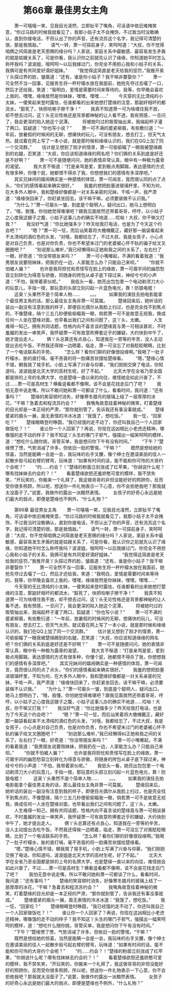 # 　　第66章 最佳男女主角
　　萧一可嘻嘻一笑，见我目光凌然，立即扯平了嘴角，可话语中依旧难掩笑意，“你过马路的时候我就看见了，我那小姑子太不会掩饰，不过我当时没敢确认，直到你接电话，不但认出了你的声音，还有流苏这个名字，我记得可清楚的很，那是我情敌。”
　　语气一转，萧一可探前身子，笑呵呵道：“大叔，你不觉得咱俩之间简直是老天恩赐的缘分吗？人家说，家庭关系中最敏感、最容易发生矛盾的就是姑嫂关系了，可是你看，我认识你之前就先认识了缘缘，你知道她平时怎么称呼我吗？波波姐，哦呵呵～以后我嫁过门，你完全不用担心我和小姑子的关系，我俩可是有共同爱好滴好姐妹。”
　　“我觉得这简直是老天给我的惩罚，”我推开臭丫头探过界的脸，皱眉道：“还有，谁是你小姑子？我干嘛非要娶你？”
　　萧一可全然不当一回事，见服务生将一杯柠檬水放在我面前，她抢先夺过去嘬了一口，然后才还给我，笑道：“我明白，爱情是需要时间来等待的，我等，你早晚会喜欢上我的，嘿嘿，缘缘居然是你妹妹，嘿嘿，嘿嘿……”
　　今天穿的无比清纯的小太妹，一傻笑起来登时露怯，任谁都看的出来她想打楚缘的注意，那副奸相坏的都流水，“脏死了，快把哈喇子擦干净！”
　　我真不知道萧一可为啥缠住我不放，却不想去过问，这丫头无论性格还是背景都神秘的让人看不透，我有预感，一旦问了，我会更深的陷入她这个泥潭。
　　将被她叼过的吸管抽出来，我端起杯子灌了两口，狐疑道：“你也写小说？”
　　萧一可不满的蹙紧柳眉，有些敷衍道：“一年前，放暑假的时候闲的无聊，想痛快的玩儿，可没有朋友，想去打工，但天气太热，就试着在网上写了一本小说，就是那时候和缘缘认识的，我们在QQ上加了同一个交流群。”
　　估计是又想到了刚才的情景，萧一可偷偷瞄了一眼我被楚缘踢到的右腿，忍笑道：“大叔，你应该知道缘缘的网名吧？你们俩的关系到底是好还是不好啊？”
　　萧一可不是随便问问，她的表情非常认真，眼中有一种极为露骨的渴望。
　　我大言不惭道：“打是亲骂是爱，爱到极点用脚踹，表达感情的方式有很多种，你懂个屁，她都恨不得杀了我，你想想我们的感情有多深厚吧。”
　　其实兄妹间的嬉闹确实是一种感情的体现，萧一可闻言，竟而很认同的点了点头，“你们的感情看起来确实很好。”
　　我羞的想把脸塞进玻璃杯里，不知为何，在大多外人眼中，我和楚缘好像都是一对关系亲密的兄妹，干咳一声，我严肃道：“缘缘快回来了，你赶紧坐回去，该干嘛干嘛，必须要装做不认识我。”
　　“为什么？”萧一可眉头一皱，到底是个聪明人，疑问出口，她马上想明白了，“哦，我懂，你怕她觉得难堪吧？跟我见面居然还带着哥哥，哼哼，以小姑子之心度我这嫂子之腹，小姑子这事儿办的确实不地道……哎呦！大叔，你干嘛又打我？”
　　我没好气道：“你比她强多少？昨天给我打电话，也是为了今天这个约会吧？”
　　“嗯？”萧一可一怔，而后讪笑着将大檐帽戴正，藏好那一脑袋看起来不太清纯的酒红色的头发，“对哦，我都给忘了，不过大叔，我是女孩子，小心点是对自己负责，也是对你负责，你也不希望未过门的老婆被心怀不轨的骗子给叉叉圈圈吧？”
　　“别说那么难听，”我已经懒得纠正她和我之间的关系了，左右扫了一眼，好奇道：“你没带朋友来吗？”
　　萧一可小嘴嘟起，不满的看着我道：“我男朋友说要陪妹妹，把我扔在一边，人家能怎么办？只能自己来呗。”
　　“你就不怕被人骗？”
　　也许是我将担忧和责怪写在脸上的缘故，萧一可眉宇间的幽怨愁容立刻转化为得意与骄傲，将随身的挎包从桌子底下探过来，神经兮兮的小声道：“不怕，我带着家伙呢。”
　　我低头一看，她亮出包包里一个电动剃须刀大小的玩意儿，手指一按，那玩意的头部立刻闪起一片蓝色电光，靠！防狼电棍！
　　这臭丫头果然不是个简单人物……
　　。。。
　　如果我的演技去拍电影能拿个最佳男主角的话，那么最佳女主角非萧一可莫属。
　　楚缘回来后，她听话的装出一副没有注意到我的样子，即便目光偶尔从我脸上扫过，也是完全找不到焦点的，不像楚缘，隔个三五几秒便偷偷瞄我一眼，倘若萧一可不是故意无视我，换成任何一人坐在楚缘对面，也早看出我们之间有问题了，这丫头，太嫩。
　　人生难得一知己，拥有共同话题，性格内向不喜言谈的楚缘竟与萧一可相谈甚欢，不时羞赧的发出一串笑声，我怀疑萧一可有故意吹捧套近乎的嫌疑，大约快到中午了，她才提出走人。
　　俩丫头总算还有点良心，知道我在一旁等的辛苦，没人主动提出去吃午饭，不然我还得挨一边晒着，临走，萧一可没忘了对我眨眨眼睛，比划了一个电话联系的手势。
　　“怎么样？看你们聊的好像很投缘啊。”我喝了一肚子柠檬水，胀的直打嗝，毫不吝啬的将一脸痛苦状摆给楚缘看。
　　“嗯，”楚缘心情不错，朝我晃了晃手机，小脸上写满了兴奋与仰慕，“我们刚刚交换了电话，你知道吗，波波姐是北天大学的高材生呢，好了不起。”
　　北天大学在全省乃至全国都是排的上号的名牌大学，也是楚缘一直以来的向往，难怪她会如此兴奋了，不过……萧一可是高材生？横看竖看都不像啊，该不会是花钱走后门了吧？
　　我怕无意中说走嘴，所以不敢问她和萧一可都谈了什么，看看时间，我问道：“还有事吗？”
　　楚缘的笑容顿时消失，好像寒冬腊月的玻璃上结了一层厚厚的冰花，“干嘛？急着去和程流苏约会？”
　　我嘴角故意挂着神秘的微笑，盯着楚缘的目光却是一本正经的严肃，“那你就别管了，告诉我还有事没事就成。”
　　楚缘蹙紧的眉头一展，面无表情的冷冰冰道：“我饿了，想吃饭。”
　　我一怔，“回家吃？”
　　楚缘眼睛登时睁圆，“我已经饿的走不动了，你还叫我自己一个人回家做饭吃？！”
　　谁让你一个人回家了？再说，你现在这凶相比小老虎还精神，哪像饿的走不动的样子？我不知这丫头生的哪门子邪气，强摆出一幅笑呵呵的模样，道：“想吃什么随你挑，哥管买单，我是想问你下午有没有时间。”
　　“下午？”楚缘愣了愣，气势消减了许多，但依旧一脸的警惕，“干嘛？”
　　既然是想给她的惊喜，当然是能瞒一会是一会，我玩味的右手叉腰，像个绅士在邀请美丽的佳人一起散步般弓起右臂的臂弯，玩味道：“如果有时间的话，能不能和你可怜的大哥约个会呢？”
　　“约……约会？！”楚缘的粉面立刻涨成了红苹果，“你胡说什么呢？哪有找妹妹去约会的？！”
　　看着楚缘欲怒还羞娇憨可爱的模样，我不禁失笑，“开玩笑的，你搬来一个礼拜了，我这做哥哥的非但没能好好的照顾你，反而受你很多照顾，所以呢，想送你一件礼物表示一下心意，你不会拒绝我吧？那我就太没面子了。”说罢，我做作的露出一派黯然表情。
　　女孩子的好奇心永远是她们最大的弱点，即便是楚缘也不例外，“什么礼物？”

　　第66章 最佳男女主角
　　萧一可嘻嘻一笑，见我目光凌然，立即扯平了嘴角，可话语中依旧难掩笑意，“你过马路的时候我就看见了，我那小姑子太不会掩饰，不过我当时没敢确认，直到你接电话，不但认出了你的声音，还有流苏这个名字，我记得可清楚的很，那是我情敌。”
　　语气一转，萧一可探前身子，笑呵呵道：“大叔，你不觉得咱俩之间简直是老天恩赐的缘分吗？人家说，家庭关系中最敏感、最容易发生矛盾的就是姑嫂关系了，可是你看，我认识你之前就先认识了缘缘，你知道她平时怎么称呼我吗？波波姐，哦呵呵～以后我嫁过门，你完全不用担心我和小姑子的关系，我俩可是有共同爱好滴好姐妹。”
　　“我觉得这简直是老天给我的惩罚，”我推开臭丫头探过界的脸，皱眉道：“还有，谁是你小姑子？我干嘛非要娶你？”
　　萧一可全然不当一回事，见服务生将一杯柠檬水放在我面前，她抢先夺过去嘬了一口，然后才还给我，笑道：“我明白，爱情是需要时间来等待的，我等，你早晚会喜欢上我的，嘿嘿，缘缘居然是你妹妹，嘿嘿，嘿嘿……”
　　今天穿的无比清纯的小太妹，一傻笑起来登时露怯，任谁都看的出来她想打楚缘的注意，那副奸相坏的都流水，“脏死了，快把哈喇子擦干净！”
　　我真不知道萧一可为啥缠住我不放，却不想去过问，这丫头无论性格还是背景都神秘的让人看不透，我有预感，一旦问了，我会更深的陷入她这个泥潭。
　　将被她叼过的吸管抽出来，我端起杯子灌了两口，狐疑道：“你也写小说？”
　　萧一可不满的蹙紧柳眉，有些敷衍道：“一年前，放暑假的时候闲的无聊，想痛快的玩儿，可没有朋友，想去打工，但天气太热，就试着在网上写了一本小说，就是那时候和缘缘认识的，我们在QQ上加了同一个交流群。”
　　估计是又想到了刚才的情景，萧一可偷偷瞄了一眼我被楚缘踢到的右腿，忍笑道：“大叔，你应该知道缘缘的网名吧？你们俩的关系到底是好还是不好啊？”
　　萧一可不是随便问问，她的表情非常认真，眼中有一种极为露骨的渴望。
　　我大言不惭道：“打是亲骂是爱，爱到极点用脚踹，表达感情的方式有很多种，你懂个屁，她都恨不得杀了我，你想想我们的感情有多深厚吧。”
　　其实兄妹间的嬉闹确实是一种感情的体现，萧一可闻言，竟而很认同的点了点头，“你们的感情看起来确实很好。”
　　我羞的想把脸塞进玻璃杯里，不知为何，在大多外人眼中，我和楚缘好像都是一对关系亲密的兄妹，干咳一声，我严肃道：“缘缘快回来了，你赶紧坐回去，该干嘛干嘛，必须要装做不认识我。”
　　“为什么？”萧一可眉头一皱，到底是个聪明人，疑问出口，她马上想明白了，“哦，我懂，你怕她觉得难堪吧？跟我见面居然还带着哥哥，哼哼，以小姑子之心度我这嫂子之腹，小姑子这事儿办的确实不地道……哎呦！大叔，你干嘛又打我？”
　　我没好气道：“你比她强多少？昨天给我打电话，也是为了今天这个约会吧？”
　　“嗯？”萧一可一怔，而后讪笑着将大檐帽戴正，藏好那一脑袋看起来不太清纯的酒红色的头发，“对哦，我都给忘了，不过大叔，我是女孩子，小心点是对自己负责，也是对你负责，你也不希望未过门的老婆被心怀不轨的骗子给叉叉圈圈吧？”
　　“别说那么难听，”我已经懒得纠正她和我之间的关系了，左右扫了一眼，好奇道：“你没带朋友来吗？”
　　萧一可小嘴嘟起，不满的看着我道：“我男朋友说要陪妹妹，把我扔在一边，人家能怎么办？只能自己来呗。”
　　“你就不怕被人骗？”
　　也许是我将担忧和责怪写在脸上的缘故，萧一可眉宇间的幽怨愁容立刻转化为得意与骄傲，将随身的挎包从桌子底下探过来，神经兮兮的小声道：“不怕，我带着家伙呢。”
　　我低头一看，她亮出包包里一个电动剃须刀大小的玩意儿，手指一按，那玩意的头部立刻闪起一片蓝色电光，靠！防狼电棍！
　　这臭丫头果然不是个简单人物……
　　。。。
　　如果我的演技去拍电影能拿个最佳男主角的话，那么最佳女主角非萧一可莫属。
　　楚缘回来后，她听话的装出一副没有注意到我的样子，即便目光偶尔从我脸上扫过，也是完全找不到焦点的，不像楚缘，隔个三五几秒便偷偷瞄我一眼，倘若萧一可不是故意无视我，换成任何一人坐在楚缘对面，也早看出我们之间有问题了，这丫头，太嫩。
　　人生难得一知己，拥有共同话题，性格内向不喜言谈的楚缘竟与萧一可相谈甚欢，不时羞赧的发出一串笑声，我怀疑萧一可有故意吹捧套近乎的嫌疑，大约快到中午了，她才提出走人。
　　俩丫头总算还有点良心，知道我在一旁等的辛苦，没人主动提出去吃午饭，不然我还得挨一边晒着，临走，萧一可没忘了对我眨眨眼睛，比划了一个电话联系的手势。
　　“怎么样？看你们聊的好像很投缘啊。”我喝了一肚子柠檬水，胀的直打嗝，毫不吝啬的将一脸痛苦状摆给楚缘看。
　　“嗯，”楚缘心情不错，朝我晃了晃手机，小脸上写满了兴奋与仰慕，“我们刚刚交换了电话，你知道吗，波波姐是北天大学的高材生呢，好了不起。”
　　北天大学在全省乃至全国都是排的上号的名牌大学，也是楚缘一直以来的向往，难怪她会如此兴奋了，不过……萧一可是高材生？横看竖看都不像啊，该不会是花钱走后门了吧？
　　我怕无意中说走嘴，所以不敢问她和萧一可都谈了什么，看看时间，我问道：“还有事吗？”
　　楚缘的笑容顿时消失，好像寒冬腊月的玻璃上结了一层厚厚的冰花，“干嘛？急着去和程流苏约会？”
　　我嘴角故意挂着神秘的微笑，盯着楚缘的目光却是一本正经的严肃，“那你就别管了，告诉我还有事没事就成。”
　　楚缘蹙紧的眉头一展，面无表情的冷冰冰道：“我饿了，想吃饭。”
　　我一怔，“回家吃？”
　　楚缘眼睛登时睁圆，“我已经饿的走不动了，你还叫我自己一个人回家做饭吃？！”
　　谁让你一个人回家了？再说，你现在这凶相比小老虎还精神，哪像饿的走不动的样子？我不知这丫头生的哪门子邪气，强摆出一幅笑呵呵的模样，道：“想吃什么随你挑，哥管买单，我是想问你下午有没有时间。”
　　“下午？”楚缘愣了愣，气势消减了许多，但依旧一脸的警惕，“干嘛？”
　　既然是想给她的惊喜，当然是能瞒一会是一会，我玩味的右手叉腰，像个绅士在邀请美丽的佳人一起散步般弓起右臂的臂弯，玩味道：“如果有时间的话，能不能和你可怜的大哥约个会呢？”
　　“约……约会？！”楚缘的粉面立刻涨成了红苹果，“你胡说什么呢？哪有找妹妹去约会的？！”
　　看着楚缘欲怒还羞娇憨可爱的模样，我不禁失笑，“开玩笑的，你搬来一个礼拜了，我这做哥哥的非但没能好好的照顾你，反而受你很多照顾，所以呢，想送你一件礼物表示一下心意，你不会拒绝我吧？那我就太没面子了。”说罢，我做作的露出一派黯然表情。
　　女孩子的好奇心永远是她们最大的弱点，即便是楚缘也不例外，“什么礼物？”
